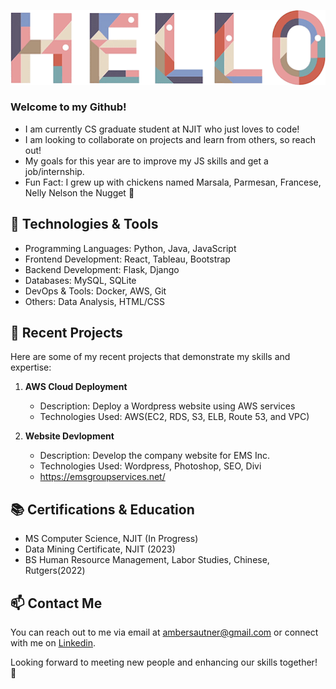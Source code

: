 <p align="center">
  <img src="https://github.com/3amberloaf/3amberloaf/blob/main/111.gif">
</p>

### Welcome to my Github! 
- I am currently CS graduate student at NJIT who just loves to code!
- I am looking to collaborate on projects and learn from others, so reach out!
- My goals for this year are to improve my JS skills and get a job/internship.
- Fun Fact: I grew up with chickens named Marsala, Parmesan, Francese, Nelly Nelson the Nugget 🐓

## 🔧 Technologies & Tools

- Programming Languages: Python, Java, JavaScript
- Frontend Development: React, Tableau, Bootstrap
- Backend Development: Flask, Django
- Databases: MySQL, SQLite
- DevOps & Tools: Docker, AWS, Git
- Others: Data Analysis, HTML/CSS

## 🚀 Recent Projects

Here are some of my recent projects that demonstrate my skills and expertise:

1. **AWS Cloud Deployment**
   - Description: Deploy a Wordpress website using AWS services
   - Technologies Used: AWS(EC2, RDS, S3, ELB, Route 53, and VPC)

2. **Website Devlopment**
   - Description: Develop the company website for EMS Inc. 
   - Technologies Used: Wordpress, Photoshop, SEO, Divi
   - https://emsgroupservices.net/

## 📚 Certifications & Education

- MS Computer Science, NJIT (In Progress)
- Data Mining Certificate, NJIT (2023)
- BS Human Resource Management, Labor Studies, Chinese, Rutgers(2022)

## 📫 Contact Me

You can reach out to me via email at ambersautner@gmail.com or connect with me on [Linkedin](https://www.linkedin.com/in/amber-sautner/).

Looking forward to meeting new people and enhancing our skills together! 💪

